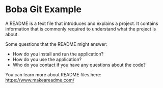# Boba Git Example

A README is a text file that introduces and explains a project. It contains information that is commonly required to understand what the project is about.

Some questions that the README might answer:
- How do you install and run the application?
- How do you use the application?
- Who do you contact if you have any questions about the code?

You can learn more about README files here: https://www.makeareadme.com/
